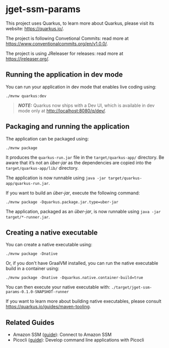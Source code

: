 # jget-ssm-params

This project uses Quarkus, to learn more about Quarkus, please visit its website: <https://quarkus.io/>.

The project is following Convetional Commits: read more at <https://www.conventionalcommits.org/en/v1.0.0/>.

The project is using JReleaser for releases: read more at <https://jreleaser.org/>.


## Running the application in dev mode

You can run your application in dev mode that enables live coding using:

```shell script
./mvnw quarkus:dev
```

> **_NOTE:_**  Quarkus now ships with a Dev UI, which is available in dev mode only at <http://localhost:8080/q/dev/>.

## Packaging and running the application

The application can be packaged using:

```shell script
./mvnw package
```

It produces the `quarkus-run.jar` file in the `target/quarkus-app/` directory.
Be aware that it’s not an _über-jar_ as the dependencies are copied into the `target/quarkus-app/lib/` directory.

The application is now runnable using `java -jar target/quarkus-app/quarkus-run.jar`.

If you want to build an _über-jar_, execute the following command:

```shell script
./mvnw package -Dquarkus.package.jar.type=uber-jar
```

The application, packaged as an _über-jar_, is now runnable using `java -jar target/*-runner.jar`.

## Creating a native executable

You can create a native executable using:

```shell script
./mvnw package -Dnative
```

Or, if you don't have GraalVM installed, you can run the native executable build in a container using:

```shell script
./mvnw package -Dnative -Dquarkus.native.container-build=true
```

You can then execute your native executable with: `./target/jget-ssm-params-0.1.0-SNAPSHOT-runner`

If you want to learn more about building native executables, please consult <https://quarkus.io/guides/maven-tooling>.

## Related Guides

- Amazon SSM ([guide](https://docs.quarkiverse.io/quarkus-amazon-services/dev/amazon-ssm.html)): Connect to Amazon SSM
- Picocli ([guide](https://quarkus.io/guides/picocli)): Develop command line applications with Picocli
